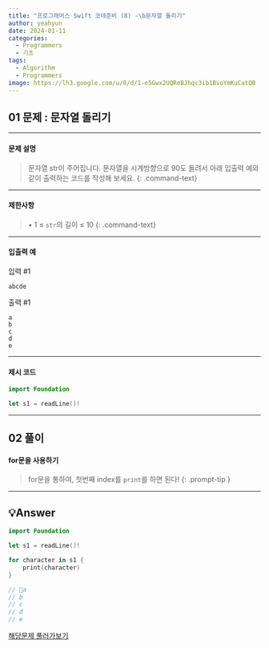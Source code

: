 ```yaml
---
title: "프로그래머스 Swift 코테준비 (8) -\b문자열 돌리기"
author: yeahyun
date: 2024-01-11
categories:
  - Programmers
  - 기초
tags:
  - Algorithm
  - Programmers
image: https://lh3.google.com/u/0/d/1-e5Gwx2UQReBJhqc3ib1BvoYmKuCatQB
---
```

## 01 문제 : 문자열 돌리기
---
#### 문제 설명

>문자열 str이 주어집니다.
문자열을 시계방향으로 90도 돌려서 아래 입출력 예와 같이 출력하는 코드를 작성해 보세요.
{: .command-text}

- ---
#### 제한사항
>• 1 ≤ `str`의 길이 ≤ 10
{: .command-text}

---

#### 입출력 예

입력 #1
```
abcde
```

출력 #1
```
a
b
c
d
e
```

---

#### 제시 코드

```swift
import Foundation

let s1 = readLine()!

```



---

## 02 풀이

#### for문을 사용하기
> for문을 통하여, 첫번째 index를 `print`를 하면 된다!
{: .prompt-tip }



---

## 💡Answer

```swift
import Foundation

let s1 = readLine()!

for character in s1 {
	print(character)
}

// a
// b
// c
// d
// e
```


[해당문제 풀러가보기](https://school.programmers.co.kr/learn/courses/30/lessons/181945)


